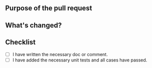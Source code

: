 <!--
Thanks very much for contributing to FastExcel! Please make sure that your code changes
are covered with tests. And in case of new features or big changes
remember to adjust the documentation.

Feel free to ping committers for the review!

In case of an existing issue, reference it using one of the following:

Closed: #ISSUE
Related: #ISSUE

-->

## Purpose of the pull request

<!-- Describe the purpose of this pull request. For example: Closed: #ISSUE-->

## What's changed?

<!--- Describe the change below, including rationale and design decisions -->

## Checklist

- [ ] I have written the necessary doc or comment.
- [ ] I have added the necessary unit tests and all cases have passed.